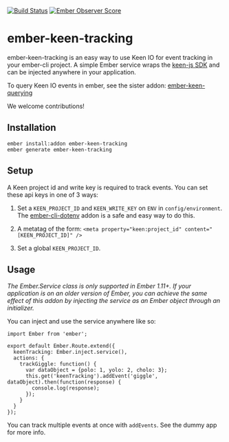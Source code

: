 [![Build Status](https://travis-ci.org/plyfe/ember-keen-tracking.svg?branch=master)](https://travis-ci.org/plyfe/ember-keen-tracking) [![Ember Observer Score](http://emberobserver.com/badges/ember-keen-tracking.svg)](http://emberobserver.com/addons/ember-keen-tracking)

# ember-keen-tracking

ember-keen-tracking is an easy way to use Keen IO for event tracking in your ember-cli project. A simple Ember service wraps the [keen-js SDK](https://github.com/keen/keen-js) and can be injected anywhere in your application.

To query Keen IO events in ember, see the sister addon: [ember-keen-querying](https://github.com/plyfe/ember-keen-querying)

We welcome contributions!

## Installation

`ember install:addon ember-keen-tracking`<br>
`ember generate ember-keen-tracking`

## Setup

A Keen project id and write key is required to track events. You can set these api keys in one of 3 ways:

1. Set a `KEEN_PROJECT_ID` and `KEEN_WRITE_KEY` on `ENV` in `config/environment`. The [ember-cli-dotenv](https://github.com/fivetanley/ember-cli-dotenv) addon is a safe and easy way to do this.

2. A metatag of the form: `<meta property="keen:project_id" content="[KEEN_PROJECT_ID]" />`

3. Set a global `KEEN_PROJECT_ID`.

## Usage

*The Ember.Service class is only supported in Ember 1.11+. If your application is on an older version of Ember, you can achieve the same effect of this addon by injecting the service as an Ember object through an initializer.*

You can inject and use the service anywhere like so:

```
import Ember from 'ember';

export default Ember.Route.extend({
  keenTracking: Ember.inject.service(),
  actions: {
    trackGiggle: function() {
      var dataObject = {polo: 1, yolo: 2, cholo: 3};
      this.get('keenTracking').addEvent('giggle', dataObject).then(function(response) {
        console.log(response);
      });
    }
  }
});
```

You can track multiple events at once with `addEvents`. See the dummy app for more info.
